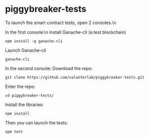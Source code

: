 # piggybreaker-tests
To launch the smart contract tests, open 2 consoles.\n

In the first console:\n
Install Ganache-cli (a test blockchain)
```
npm install -g ganache-cli
```
Launch Ganache-cli
```
ganache-cli
```


In the second console:
Download the repo:
```
git clone https://github.com/valanterlab/piggybreaker-tests.git
```

Enter the repo:
```
cd piggybreaker-tests/
```

Install the libraries:
```
npm install
```

Then you can launch the tests:
```
npm test
```
